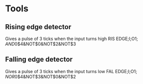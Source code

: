 # Tools

## Rising edge detector

Gives a pulse of 3 ticks when the input turns high
RIS EDGE;I;O$1;AND$0$4&NOT$0&NOT$2&NOT$3

## Falling edge detector

Gives a pulse of 3 ticks when the input turns low
FAL EDGE;I;O$1;NOR$0$4&NOT$3&NOT$0&NOT$2
